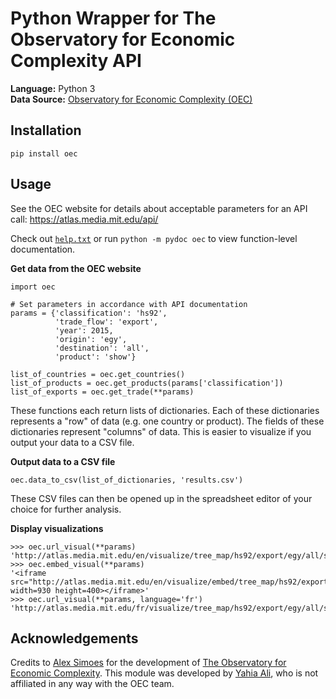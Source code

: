 # Python Wrapper for The Observatory for Economic Complexity API

**Language:** Python 3   
**Data Source:** [Observatory for Economic Complexity (OEC)](https://atlas.media.mit.edu/en/resources/data/)

## Installation
```
pip install oec
```

## Usage
See the OEC website for details about acceptable parameters for an API call: https://atlas.media.mit.edu/api/   

Check out [`help.txt`](https://github.com/yahiaali/oec/blob/master/help.txt) or run `python -m pydoc oec` to view function-level documentation.   

**Get data from the OEC website**
```
import oec

# Set parameters in accordance with API documentation
params = {'classification': 'hs92',
		  'trade_flow': 'export',
		  'year': 2015,
		  'origin': 'egy',
		  'destination': 'all',
		  'product': 'show'}

list_of_countries = oec.get_countries()
list_of_products = oec.get_products(params['classification'])
list_of_exports = oec.get_trade(**params)
```
These functions each return lists of dictionaries. Each of these dictionaries represents a "row" of data (e.g. one country or product). The fields of these dictionaries represent "columns" of data. This is easier to visualize if you output your data to a CSV file.

**Output data to a CSV file**
```
oec.data_to_csv(list_of_dictionaries, 'results.csv')
```
These CSV files can then be opened up in the spreadsheet editor of your choice for further analysis.

**Display visualizations**
```
>>> oec.url_visual(**params)
'http://atlas.media.mit.edu/en/visualize/tree_map/hs92/export/egy/all/show/2015/'
>>> oec.embed_visual(**params)
'<iframe src="http://atlas.media.mit.edu/en/visualize/embed/tree_map/hs92/export/egy/all/show/2015/" width=930 height=400></iframe>'
>>> oec.url_visual(**params, language='fr')
'http://atlas.media.mit.edu/fr/visualize/tree_map/hs92/export/egy/all/show/2015/'
```

## Acknowledgements
Credits to [Alex Simoes](https://github.com/alexandersimoes) for the development of [The Observatory for Economic Complexity](https://atlas.media.mit.edu/en/). This module was developed by [Yahia Ali](https://github.com/yahiaali), who is not affiliated in any way with the OEC team.
